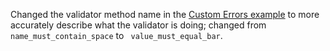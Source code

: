 Changed the validator method name in the [Custom Errors example](https://pydantic-docs.helpmanual.io/usage/models/#custom-errors) to more accurately describe what the validator is doing; changed from `name_must_contain_space` to ` value_must_equal_bar`.
